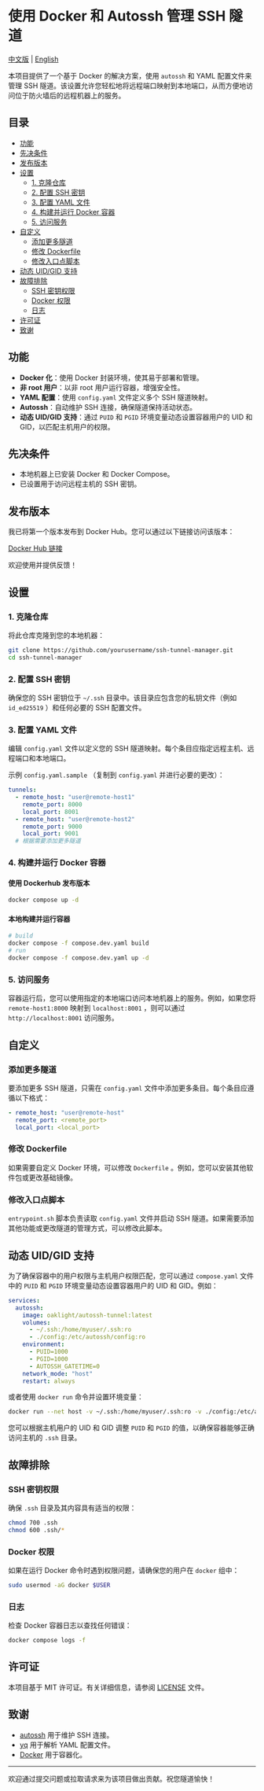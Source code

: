 # 使用 Docker 和 Autossh 管理 SSH 隧道

[中文版](README.md) | [English](README_en.md)

本项目提供了一个基于 Docker 的解决方案，使用 `autossh` 和 YAML 配置文件来管理 SSH 隧道。该设置允许您轻松地将远程端口映射到本地端口，从而方便地访问位于防火墙后的远程机器上的服务。

## 目录

* [功能](#功能)
* [先决条件](#先决条件)
* [发布版本](#发布版本)
* [设置](#设置)
  + [1. 克隆仓库](#1-克隆仓库)
  + [2. 配置 SSH 密钥](#2-配置-ssh-密钥)
  + [3. 配置 YAML 文件](#3-配置-yaml-文件)
  + [4. 构建并运行 Docker 容器](#4-构建并运行-docker-容器)
  + [5. 访问服务](#5-访问服务)
* [自定义](#自定义)
  + [添加更多隧道](#添加更多隧道)
  + [修改 Dockerfile](#修改-dockerfile)
  + [修改入口点脚本](#修改入口点脚本)
* [动态 UID/GID 支持](#动态-uidgid-支持)
* [故障排除](#故障排除)
  + [SSH 密钥权限](#ssh-密钥权限)
  + [Docker 权限](#docker-权限)
  + [日志](#日志)
* [许可证](#许可证)
* [致谢](#致谢)

## 功能

* **Docker 化**：使用 Docker 封装环境，使其易于部署和管理。
* **非 root 用户**：以非 root 用户运行容器，增强安全性。
* **YAML 配置**：使用 `config.yaml` 文件定义多个 SSH 隧道映射。
* **Autossh**：自动维护 SSH 连接，确保隧道保持活动状态。
* **动态 UID/GID 支持**：通过 `PUID` 和 `PGID` 环境变量动态设置容器用户的 UID 和 GID，以匹配主机用户的权限。

## 先决条件

* 本地机器上已安装 Docker 和 Docker Compose。
* 已设置用于访问远程主机的 SSH 密钥。

## 发布版本

我已将第一个版本发布到 Docker Hub。您可以通过以下链接访问该版本：

[Docker Hub 链接](https://hub.docker.com/r/oaklight/autossh-tunnel)

欢迎使用并提供反馈！

## 设置

### 1. 克隆仓库

将此仓库克隆到您的本地机器：

```sh
git clone https://github.com/yourusername/ssh-tunnel-manager.git
cd ssh-tunnel-manager
```

### 2. 配置 SSH 密钥

确保您的 SSH 密钥位于 `~/.ssh` 目录中。该目录应包含您的私钥文件（例如 `id_ed25519` ）和任何必要的 SSH 配置文件。

### 3. 配置 YAML 文件

编辑 `config.yaml` 文件以定义您的 SSH 隧道映射。每个条目应指定远程主机、远程端口和本地端口。

示例 `config.yaml.sample` （复制到 `config.yaml` 并进行必要的更改）：

```yaml
tunnels:
  - remote_host: "user@remote-host1"
    remote_port: 8000
    local_port: 8001
  - remote_host: "user@remote-host2"
    remote_port: 9000
    local_port: 9001
  # 根据需要添加更多隧道
```

### 4. 构建并运行 Docker 容器

#### 使用 Dockerhub 发布版本

```sh
docker compose up -d
```

#### 本地构建并运行容器

```sh
# build
docker compose -f compose.dev.yaml build
# run
docker compose -f compose.dev.yaml up -d
```

### 5. 访问服务

容器运行后，您可以使用指定的本地端口访问本地机器上的服务。例如，如果您将 `remote-host1:8000` 映射到 `localhost:8001` ，则可以通过 `http://localhost:8001` 访问服务。

## 自定义

### 添加更多隧道

要添加更多 SSH 隧道，只需在 `config.yaml` 文件中添加更多条目。每个条目应遵循以下格式：

```yaml
- remote_host: "user@remote-host"
  remote_port: <remote_port>
  local_port: <local_port>
```

### 修改 Dockerfile

如果需要自定义 Docker 环境，可以修改 `Dockerfile` 。例如，您可以安装其他软件包或更改基础镜像。

### 修改入口点脚本

`entrypoint.sh` 脚本负责读取 `config.yaml` 文件并启动 SSH 隧道。如果需要添加其他功能或更改隧道的管理方式，可以修改此脚本。

## 动态 UID/GID 支持

为了确保容器中的用户权限与主机用户权限匹配，您可以通过 `compose.yaml` 文件中的 `PUID` 和 `PGID` 环境变量动态设置容器用户的 UID 和 GID。例如：

```yaml
services:
  autossh:
    image: oaklight/autossh-tunnel:latest
    volumes:
      - ~/.ssh:/home/myuser/.ssh:ro
      - ./config:/etc/autossh/config:ro
    environment:
      - PUID=1000
      - PGID=1000
      - AUTOSSH_GATETIME=0
    network_mode: "host"
    restart: always
```

或者使用 `docker run` 命令并设置环境变量：

```bash
docker run --net host -v ~/.ssh:/home/myuser/.ssh:ro -v ./config:/etc/autossh/config:ro -e PUID=1000 -e PGID=1000 -e AUTOSSH_GATETIME=0 --restart always oaklight/autossh-tunnel:latest
```

您可以根据主机用户的 UID 和 GID 调整 `PUID` 和 `PGID` 的值，以确保容器能够正确访问主机的 `.ssh` 目录。

## 故障排除

### SSH 密钥权限

确保 `.ssh` 目录及其内容具有适当的权限：

```sh
chmod 700 .ssh
chmod 600 .ssh/*
```

### Docker 权限

如果在运行 Docker 命令时遇到权限问题，请确保您的用户在 `docker` 组中：

```sh
sudo usermod -aG docker $USER
```

### 日志

检查 Docker 容器日志以查找任何错误：

```sh
docker compose logs -f
```

## 许可证

本项目基于 MIT 许可证。有关详细信息，请参阅 [LICENSE](LICENSE) 文件。

## 致谢

* [autossh](http://www.harding.motd.ca/autossh/) 用于维护 SSH 连接。
* [yq](https://github.com/mikefarah/yq) 用于解析 YAML 配置文件。
* [Docker](https://www.docker.com/) 用于容器化。

---

欢迎通过提交问题或拉取请求来为该项目做出贡献。祝您隧道愉快！
